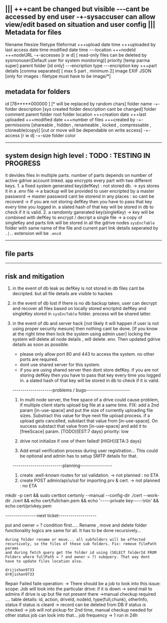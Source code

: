 |||
    +++cant be changed but visible
    ---cant be accessed by end user
    -+-sysaccuser can allow view/edit based on situation and user config
|||
Metadata for files
-------------------------------
filename
filesize
filetype
fileformat
+++upload date time
+++uploaded by
last access date time
modified date time
---location
+++nodeId
+++nodeURL
-+-accesses [r w d] [ read-only files can be deleted by sysmonuser(Default user for system monitoring)]
priority [temp parma super]
parent folder [id only]
---encription type
---encription key
+++part details [comma separated] [ max 5 part , minimum 2]
image EXIF JSON [only for images : filetype must have to be image/*]


metadata for folders
------------------------------------
id [78*****000000 ] [* will be replaced by random chars]
folder name
-+-folder description [sys created folder description cant be changed]
folder comment
parent folder
root folder
location
+++creation date
+++last uploaded
+++modified date
+++number of files
+++created by
-+-permissions [shareable , hidden , renameable , locked , compressable , cloneable(copy)] [cut or move will be dependable on write access]
-+-access [r w d]
-+-size
folder color


---------------------------------
system design high level : TODO : TESTING IN PROGRESS
---------------------------------
it devides files in multiple parts. number of parts depends on number of active gdrive account linked.
app encrypts every part with two different keys.
    1. a fixed system generated key(defKey) : not stored db.
    -> sys stores it in a .env file
    -> a backup will be provided to user encripted by a master password
    -> master password cant be storend in any places : so cant be recoverd
    -> if you are not storing defKey then you have to pass that key every time you logged in. a slated hash of that key will be stored in db to check if it is valid.
    2. a ramdomly ganerated key(singleKey)
    -> key will be combined with defKey to encrypt / decript a single file
    -> a copy of singleKey and parts link will be stored in all the gdrive nodes `sysEncTable` folder with same name of the file and current part link details seperated by `.|.`. extension will be `.encd`

-----------------------------------
file parts
-----------------------------------

-----------------------------------
risk and mitigation
-----------------------------------
1. in the event of db leak
    as defKey is not stored in db files cant be decripted. but all file details are visible to hackes
2. in the event of db lost
    if there is no db backup taken, user can decrypt and recover all files based on locally stored encriptrd defKey and singleKey stored in `sysEncTable` folder. process will be shared latter.
3. in the event of db and server hack [not likely it will happen if user is not using proper security mesure]
    then nothing cant be done. [If you know at the right time then lock the system using admin user]
    locking the system will delete all node delails , will delete .env.
    Then updated gdrive details as soon as possible.
    * please only allow port 80 and 443 to access the system. no other ports are required.
    * dont use shared server for this system.
    * if you are using shared server then dont store defKey. if you are not storing defKey then you have to pass that key every time you logged in. a slated hash of that key will be stored in db to check if it is valid.













    --------------------problems / bugs----------------------
    1. In multi node server, the free space of a drive could cause problem, if multiple client starts upload big file at a same time.
    FIX: add a 2nd param [in-use-space] and put the size of currently uploading file sizes.
         Substract this value for thye next file upload process.
         if a upload gets cancelled, substact that value from [in-use-space].
         On success substact that value from [in-use-space] and add it to [freeScace] param.
    [TODO]{EST:7 days}
    priority: low

    2. drive not initialize if one of them failed! [HIGH]{ETA:3 days}
    3. Add email verification process during user registration...
        This could be optional and admin has to setup SMTP details for that.






    -------------------------planning----------------
    1. create .well-known routes for ssl validation.
        -> not planned : no ETA
    2. create POST admin/api/u/ssl for importing prv & cert.
        -> not planned : no ETA





mkdir -p cert && sudo certbot certonly --manual --config-dir ./cert --work-dir ./cert && echo cert/fullchain.pem && echo '-----private key-----\n\n' && echo cert/privkey.pem




----------------next ticket-------------------

put and owner = ? condition first.....
Rename , move and delete folder functionality
    logics are same for all. It has to be done recursively...

    during folder rename or move... all subfolders will be effected recursively, so the files of those sub folders. Fix: remove filePath params 
    and during fetch query get the folder id using (SELECT folderId FROM Folders where fullPath = ? and owner = ?) subquery. That way dont  have to update files location also.

    drijishan9733
    dr0jishan9733



Repair Failed faile operation:
    -> There should be a job to look into this issue:
    scope: Job will look into the particular drive:
        if it is down -> send mail to admins
        if drive is up but file not present there ->manual checkup required
        ....
    table details:
        id, action, driveId, nodeId, type(full,chunk), otherInfo, status
    if status is cleard -> record can be deleted from DB
    if status is checked -> job will not pickup for 2nd time, manual checkup needed
    for other status job can look into that...
    job frequency -> 1 run in 24h

